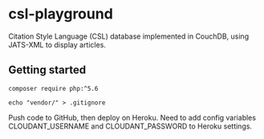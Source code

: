 # csl-playground

Citation Style Language (CSL) database implemented in CouchDB, using JATS-XML to display articles.

## Getting started

```
composer require php:^5.6

echo "vendor/" > .gitignore
```

Push code to GitHub, then deploy on Heroku. Need to add config variables CLOUDANT_USERNAME and CLOUDANT_PASSWORD to Heroku settings.


